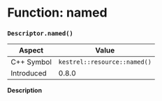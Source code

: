 
# Function: named
### `Descriptor.named()`

| Aspect | Value |
| --- | --- |
| C++ Symbol | `kestrel::resource::named()` |
| Introduced | 0.8.0 |

**Description**


